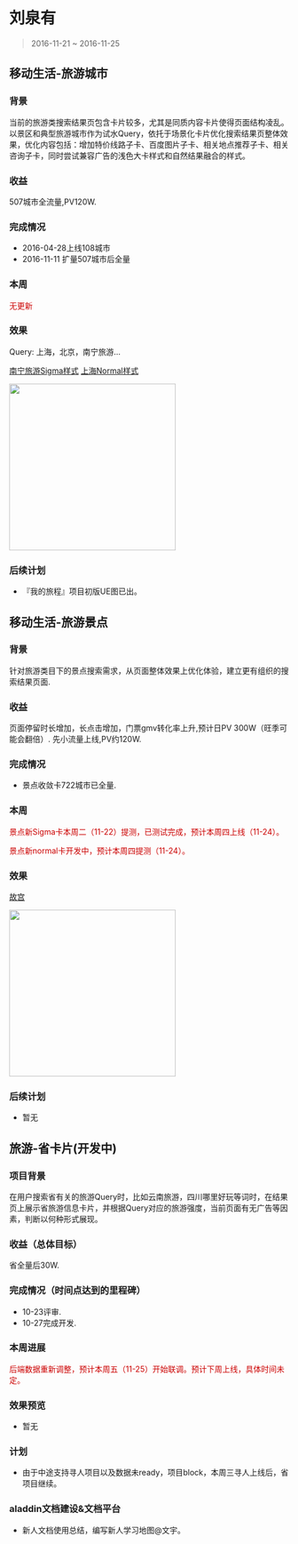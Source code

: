 # 刘泉有

> 2016-11-21 ~ 2016-11-25

## 移动生活-旅游城市

### 背景

当前的旅游类搜索结果页包含卡片较多，尤其是同质内容卡片使得页面结构凌乱。以景区和典型旅游城市作为试水Query，依托于场景化卡片优化搜索结果页整体效果，优化内容包括：增加特价线路子卡、百度图片子卡、相关地点推荐子卡、相关咨询子卡，同时尝试兼容广告的浅色大卡样式和自然结果融合的样式。

### 收益

507城市全流量,PV120W.

### 完成情况

- 2016-04-28上线108城市
- 2016-11-11 扩量507城市后全量

### 本周

<p style="color:#c00">无更新</p>

### 效果

Query: 上海，北京，南宁旅游...

[南宁旅游Sigma样式](https://m.baidu.com/s?word=%E4%B8%8A%E6%B5%B7&sid=109912)
[上海Normal样式](https://m.baidu.com/s?word=%E4%B8%8A%E6%B5%B7&sid=109912)

<img src="http://gitlab.baidu.com/psfe/ala-weeklyreport/uploads/d28705390d20c78df79b940d98c3cccf/image.png" width=300>

### 后续计划

* 『我的旅程』项目初版UE图已出。

## 移动生活-旅游景点

### 背景

针对旅游类目下的景点搜索需求，从页面整体效果上优化体验，建立更有组织的搜索结果页面.

### 收益

页面停留时长增加，长点击增加，门票gmv转化率上升,预计日PV 300W（旺季可能会翻倍）.
先小流量上线,PV约120W.

### 完成情况

- 景点收敛卡722城市已全量.

### 本周

<span style="color:#c00">景点新Sigma卡本周二（11-22）提测，已测试完成，预计本周四上线（11-24）。</span>

<span style="color:#c00">景点新normal卡开发中，预计本周四提测（11-24）。</span>

### 效果

[故宫](https://m.baidu.com/#|src_%E6%95%85%E5%AE%AB|sa_ib)

 <img src="http://gitlab.baidu.com/psfe/ala-weeklyreport/uploads/7b32935ef073711f7f9f62bfd942408b/image.png" width=300>

### 后续计划

* 暂无

## 旅游-省卡片(开发中)

### 项目背景

在用户搜索省有关的旅游Query时，比如云南旅游，四川哪里好玩等词时，在结果页上展示省旅游信息卡片，并根据Query对应的旅游强度，当前页面有无广告等因素，判断以何种形式展现。

### 收益（总体目标）

省全量后30W.

### 完成情况（时间点达到的里程碑）

* 10-23评审.
* 10-27完成开发.
    
### 本周进展

<span style="color:#c00">后端数据重新调整，预计本周五（11-25）开始联调。预计下周上线，具体时间未定。</span>
    
### 效果预览 
* 暂无
	
### 计划
* 由于中途支持寻人项目以及数据未ready，项目block，本周三寻人上线后，省项目继续。


### aladdin文档建设&文档平台

- 新人文档使用总结，编写新人学习地图@文宇。




